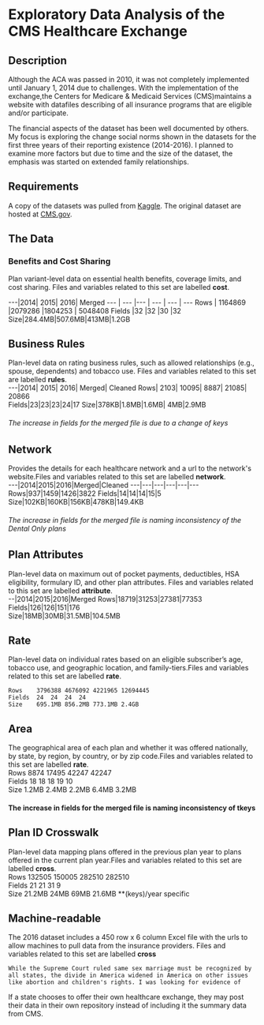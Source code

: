 # Exploratory Data Analysis of the CMS Healthcare Exchange

## Description
 
  Although the ACA was passed in 2010, it was not completely implemented until January 1, 2014 due to challenges. With the implementation of the exchange,the Centers for Medicare & Medicaid Services (CMS)maintains a website with datafiles describing of all insurance programs that are eligible and/or participate. 
  
  The financial aspects of the dataset has been well documented by others.  My focus is exploring the  change social norms shown in the datasets for the first three years of their reporting existence (2014-2016). I planned to examine more factors but due to time and the size of the dataset, the emphasis was started on extended family relationships.

## Requirements

A copy of the datasets was pulled from [Kaggle](https://www.kaggle.com/hhs/health-insurance-marketplace). The original dataset are hosted at [CMS.gov](https://www.kaggle.com/hhs/health-insurance-marketplace).  

    
## The Data 

### Benefits and Cost Sharing 
Plan variant-level data on essential health benefits, coverage limits, and cost sharing. Files and variables related to this set are labelled **cost**.

---|2014|	2015|	2016|	Merged
--- | --- |--- | --- | --- | ---
Rows |	1164869 |2079286 |1804253 | 5048408
Fields |32 |32 |30 |32 
Size|284.4MB|507.6MB|413MB|1.2GB

## Business Rules  
Plan-level data on rating business rules, such as allowed relationships (e.g., spouse, dependents) and tobacco use.  Files and variables related to this set are labelled **rules**.		
---|2014|	2015|	2016|	Merged|	Cleaned
Rows|	2103|	10095|	8887|	21085|	20866	
Fields|23|23|23|24|17
Size|378KB|1.8MB|1.6MB|	4MB|2.9MB	
###### The increase in fields for the merged file is due to a change of keys

## Network	
Provides the details for each healthcare network and a url to the network's website.Files and variables related to this set are labelled **network**.	
---|2014|2015|2016|Merged|Cleaned
---|---|---|---|---|---
Rows|937|1459|1426|3822	
Fields|14|14|14|15|5	
Size|102KB|160KB|156KB|478KB|149.4KB
###### The increase in fields for the merged file is naming inconsistency of the Dental Only plans
						
## Plan Attributes 
Plan-level data on maximum out of pocket payments, deductibles, HSA eligibility, formulary ID, and other plan attributes. Files and variables related to this set are labelled **attribute**.		
--|2014|2015|2016|Merged
Rows|18719|31253|27381|77353		
Fields|126|126|151|176		
Size|18MB|30MB|31.5MB|104.5MB	

## Rate
Plan-level data on individual rates based on an eligible subscriber’s age, tobacco use, and geographic location, and family-tiers.Files and variables related to this set are labelled **rate**.		

	Rows	3796388	4676092	4221965	12694445		
	Fields	24	24	24	24		
	Size	695.1MB	856.2MB	773.1MB	2.4GB
	
## Area
The geographical area of each plan and whether it was offered nationally, by state, by region, by country, or by zip code.Files and variables related to this set are labelled **rate**.		
Rows	8874	17495		42247	42247		
	Fields	18	18	18	19	10	
	Size	1.2MB	2.4MB	2.2MB	6.4MB	3.2MB
#### The increase in fields for the merged file is naming inconsistency of tkeys

## Plan ID Crosswalk 
Plan-level data mapping plans offered in the previous plan year to plans offered in the current plan year.Files and variables related to this set are labelled **cross**.	
	Rows		132505	150005	282510	282510	
	Fields		21	21	31	9	
	Size		21.2MB	24MB	69MB	21.6MB
	**(keys)/year specific
	
## Machine-readable
The 2016 dataset includes a 450 row x 6 column Excel file with the urls to allow machines to pull data from the insurance providers. Files and variables related to this set are labelled **cross**

	
	

    
    
    
    
    
    
    
    
    
    
    
    
    
    
    
    
    
    
    
    
    
    
    
    
    
    
    
    
    
    
    While the Supreme Court ruled same sex marriage must be recognized by all states, the divide in America widened in America on other issues like abortion and children's rights. I was looking for evidence of 
  
  
  
  
  
  
  
  
  
  
  
  
  
  
  
  
  
  
  
  
  
  
  
  
  
  
  
  
  
  
  
  If a state chooses to offer their own healthcare exchange, they may post their data in their own repository instead of including it the summary data from CMS.

